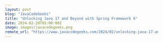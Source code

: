 ```yaml
---
layout: post
blog: "JavaCodeGeeks"
title: "Unlocking Java 17 and Beyond with Spring Framework 6"
date: 2024-02-28T05:00:00Z
image: images/javacodegeeks.png
remote_url: "https://www.javacodegeeks.com/2024/02/unlocking-java-17-and-beyond-with-spring-framework-6.html"
---
```

